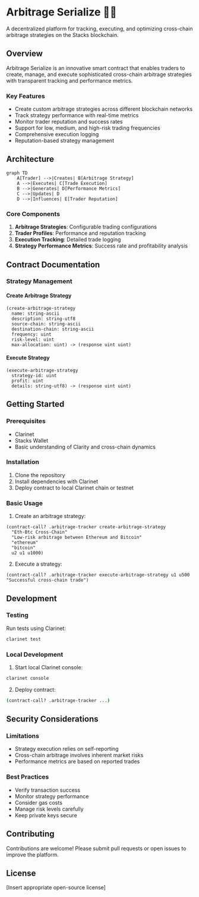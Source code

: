 # Arbitrage Serialize 🔄💱

A decentralized platform for tracking, executing, and optimizing cross-chain arbitrage strategies on the Stacks blockchain.

## Overview

Arbitrage Serialize is an innovative smart contract that enables traders to create, manage, and execute sophisticated cross-chain arbitrage strategies with transparent tracking and performance metrics.

### Key Features

- Create custom arbitrage strategies across different blockchain networks
- Track strategy performance with real-time metrics
- Monitor trader reputation and success rates
- Support for low, medium, and high-risk trading frequencies
- Comprehensive execution logging
- Reputation-based strategy management

## Architecture

```mermaid
graph TD
    A[Trader] -->|Creates| B[Arbitrage Strategy]
    A -->|Executes| C[Trade Execution]
    B -->|Generates| D[Performance Metrics]
    C -->|Updates| D
    D -->|Influences| E[Trader Reputation]
```

### Core Components

1. **Arbitrage Strategies**: Configurable trading configurations
2. **Trader Profiles**: Performance and reputation tracking
3. **Execution Tracking**: Detailed trade logging
4. **Strategy Performance Metrics**: Success rate and profitability analysis

## Contract Documentation

### Strategy Management

#### Create Arbitrage Strategy

```clarity
(create-arbitrage-strategy
  name: string-ascii
  description: string-utf8
  source-chain: string-ascii
  destination-chain: string-ascii
  frequency: uint
  risk-level: uint
  max-allocation: uint) -> (response uint uint)
```

#### Execute Strategy

```clarity
(execute-arbitrage-strategy
  strategy-id: uint
  profit: uint
  details: string-utf8) -> (response uint uint)
```

## Getting Started

### Prerequisites

- Clarinet
- Stacks Wallet
- Basic understanding of Clarity and cross-chain dynamics

### Installation

1. Clone the repository
2. Install dependencies with Clarinet
3. Deploy contract to local Clarinet chain or testnet

### Basic Usage

1. Create an arbitrage strategy:
```clarity
(contract-call? .arbitrage-tracker create-arbitrage-strategy 
  "Eth-Btc Cross-Chain" 
  "Low-risk arbitrage between Ethereum and Bitcoin" 
  "ethereum" 
  "bitcoin" 
  u2 u1 u1000)
```

2. Execute a strategy:
```clarity
(contract-call? .arbitrage-tracker execute-arbitrage-strategy u1 u500 "Successful cross-chain trade")
```

## Development

### Testing

Run tests using Clarinet:
```bash
clarinet test
```

### Local Development

1. Start local Clarinet console:
```bash
clarinet console
```

2. Deploy contract:
```bash
(contract-call? .arbitrage-tracker ...)
```

## Security Considerations

### Limitations

- Strategy execution relies on self-reporting
- Cross-chain arbitrage involves inherent market risks
- Performance metrics are based on reported trades

### Best Practices

- Verify transaction success
- Monitor strategy performance
- Consider gas costs
- Manage risk levels carefully
- Keep private keys secure

## Contributing

Contributions are welcome! Please submit pull requests or open issues to improve the platform.

## License

[Insert appropriate open-source license]